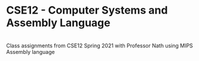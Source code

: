 # CSE12 - Computer Systems and Assembly Language
<br> Class assignments from CSE12 Spring 2021 with Professor Nath using MIPS Assembly language
